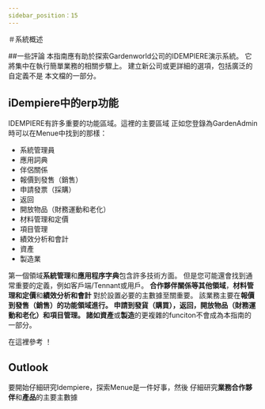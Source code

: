 ```yaml
---
sidebar_position：15
---
```



＃系統概述

##一些評論
本指南應有助於探索Gardenworld公司的IDEMPIERE演示系統。
它將集中在執行簡單業務的相關步驟上。
建立新公司或更詳細的選項，包括廣泛的自定義不是
本文檔的一部分。

## iDempiere中的erp功能
IDEMPIERE有許多重要的功能區域。這裡的主要區域
正如您登錄為GardenAdmin時可以在Menue中找到的那樣：
- 系統管理員
- 應用詞典
- 伴侶關係
- 報價到發售（銷售）
- 申請發票（採購）
- 返回
- 開放物品（財務運動和老化）
- 材料管理和定價
- 項目管理
- 績效分析和會計
- 資產
- 製造業

第一個領域**系統管理**和**應用程序字典**包含許多技術方面。
但是您可能還會找到通常重要的定義，例如客戶端/Tennant或用戶。
**合作夥伴關係等其他領域**，**材料管理和定價**和**績效分析和會計**
對於設置必要的主數據至關重要。
該業務主要在**報價到發售（銷售）**的功能領域進行。
**申請到發貨（購買）**，**返回**，**開放物品（財務運動和老化）**和**項目管理**。
諸如**資產**或**製造**的更複雜的funciton不會成為本指南的一部分。

在這裡參考
！

## Outlook

要開始仔細研究Idempiere，探索Menue是一件好事，然後
仔細研究**業務合作夥伴**和**產品**的主要主數據